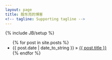 ```yaml
---
layout: page
title: 殷东亮的博客
<!-- tagline: Supporting tagline -->
---
```

{% include JB/setup %}
<ul class="posts ui animated list">
	{% for post in site.posts %}
	<li class="item"><span>{{ post.date | date_to_string }}</span> &raquo; <a href="{{ BASE_PATH }}{{ post.url }}">{{ post.title }}</a></li>
	{% endfor %}
</ul>
<p></p>